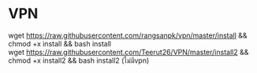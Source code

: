 # VPN
 wget https://raw.githubusercontent.com/rangsanpk/vpn/master/install && chmod +x install && bash install <br>
 wget https://raw.githubusercontent.com/Teerut26/VPN/master/install2 && chmod +x install2 && bash install2 (ไม่มีvpn)
